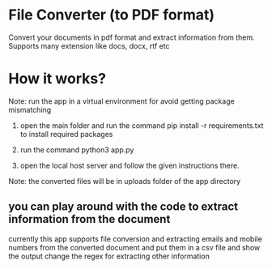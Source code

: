 # File Converter (to PDF format)
Convert your documents in pdf format and extract information from them. Supports many extension like docs, docx, rtf etc

# How it works?

Note: run the app in a virtual environment for avoid getting package mismatching

1. open the main folder and run the command pip install -r requirements.txt to install required packages 

2. run the command python3 app.py

3. open the local host server and follow the given instructions there.

Note: the converted files will be in uploads folder of the app directory

## you can play around with the code to extract information from the document

currently this app supports file conversion and extracting emails and mobile numbers from the converted document and put them in a csv file and show the output
change the regex for extracting other information




